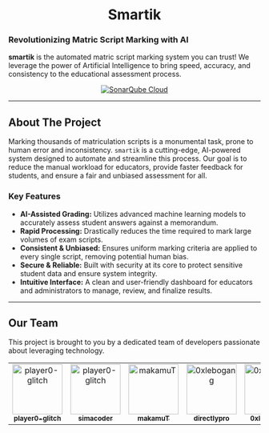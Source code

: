 <h1 align="center">Smartik</h1>

### Revolutionizing Matric Script Marking with AI

**smartik** is the automated matric script marking system you can trust! We leverage the power of Artificial Intelligence to bring speed, accuracy, and consistency to the educational assessment process.

<div align="center">

[![SonarQube Cloud](https://sonarcloud.io/images/project_badges/sonarcloud-light.svg)](https://sonarcloud.io/summary/new_code?id=electronigo)

</div>

---

## About The Project

Marking thousands of matriculation scripts is a monumental task, prone to human error and inconsistency. `smartik` is a cutting-edge, AI-powered system designed to automate and streamline this process. Our goal is to reduce the manual workload for educators, provide faster feedback for students, and ensure a fair and unbiased assessment for all.

### Key Features

* **AI-Assisted Grading:** Utilizes advanced machine learning models to accurately assess student answers against a memorandum.
* **Rapid Processing:** Drastically reduces the time required to mark large volumes of exam scripts.
* **Consistent & Unbiased:** Ensures uniform marking criteria are applied to every single script, removing potential human bias.
* **Secure & Reliable:** Built with security at its core to protect sensitive student data and ensure system integrity.
* **Intuitive Interface:** A clean and user-friendly dashboard for educators and administrators to manage, review, and finalize results.

---

## Our Team

This project is brought to you by a dedicated team of developers passionate about leveraging technology.

<div align="center">
    <table>
        <tr>
            <td align="center">
            <a href="https://github.com/player0-glitch">
                <img src="https://github.com/player0-glitch.png?size=100" width="100px;" alt="player0-glitch"/>
                <br />
                <sub><b>player0-glitch</b></sub>
            </a>
            </td>
            <td align="center">
            <a href="https://github.com/simacoder">
                <img src="https://github.com/simacoder.png?size=100" width="100px;" alt="player0-glitch"/>
                <br />
                <sub><b>simacoder</b></sub>
            </a>
            </td>
            <td align="center">
            <a href="https://github.com/makamuT">
                <img src="https://github.com/makamuT.png?size=100" width="100px;" alt="makamuT"/>
                <br />
                <sub><b>makamuT</b></sub>
            </a>
            </td>
            <td align="center">
            <a href="https://github.com/directlypro">
                <img src="https://github.com/directlypro.png?size=100" width="100px;" alt="0xlebogang"/>
                <br />
                <sub><b>directlypro</b></sub>
            </a>
            </td>
            <td align="center">
            <a href="https://github.com/0xlebogang">
                <img src="https://github.com/0xlebogang.png?size=100" width="100px;" alt="0xlebogang"/>
                <br />
                <sub><b>0xlebogang</b></sub>
            </a>
            </td>
        </tr>
    </table>
<div>
